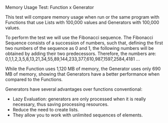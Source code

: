 Memory Usage Test: Function x Generator

This test will compare memory usage when run or the same program with Functions that use Lists
with 100,000 values and Generators with 100,000 values.

To perform the test we will use the Fibonacci sequence.
The Fibonacci Sequence consists of a succession of numbers, such that, defining the first two numbers of the sequence
  as 0 and 1, the following numbers will be obtained by adding their two predecessors.
Therefore, the numbers are: 0,1,1,2,3,5,8,13,21,34,55,89,144,233,377,610,987,1597,2584,4181 ...

While the Function uses 1,120 MB of memory, the Generator uses only 690 MB of memory, showing that Generators have a better performance when compared to the Functions.

Generators have several advantages over functions
conventional:
- Lazy Evaluation: generators are only processed when it is really
necessary, thus saving processing resources.
- Reduce the need to create lists.
- They allow you to work with unlimited sequences of elements.